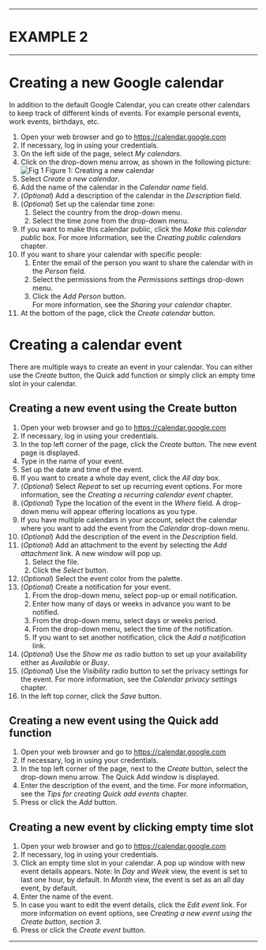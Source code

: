 
---
# EXAMPLE 2
---
# Creating a new Google calendar

In addition to the default Google Calendar, you can create other calendars to keep track of different kinds of events. For example personal events, work events, birthdays, etc.

1. Open your web browser and go to https://calendar.google.com
2. If necessary, log in using your credentials.
3. On the left side of the page, select *My calendars*.
4. Click on the drop-down menu arrow, as shown in the following picture:
![Fig 1](https://dl.dropboxusercontent.com/u/30944204/Screenshot%202016-03-01%2020.49.39.png)
    Figure 1: Creating a new calendar
5. Select *Create a new calendar*.
6. Add the name of the calendar in the *Calendar name* field.
7. (*Optional*) Add a description of the calendar in the *Description* field.
8. (*Optional*) Set up the calendar time zone:  
    1. Select the country from the drop-down menu.
    2. Select the time zone from the drop-down menu.
9. If you want to make this calendar public, click the *Make this calendar public* box. For more information, see the *Creating public calendars* chapter.
10. If you want to share your calendar with specific people:
    1. Enter the email of the person you want to share the calendar with in the *Person* field.
    2. Select the permissions from the *Permissions settings* drop-down menu.
    3. Click the *Add Person* button.  
   For more information, see the *Sharing your calendar* chapter.
11. At the bottom of the page, click the *Create calendar* button.

# Creating a calendar event
There are multiple ways to create an event in your calendar. You can either use the *Create* button, the Quick add function or simply click an empty time slot in your calendar. 

## Creating a new event using the Create button
1. Open your web browser and go to https://calendar.google.com
2. If necessary, log in using your credentials.
2. In the top left corner of the page, click the *Create* button. The new event page is displayed.
3. Type in the name of your event.
4. Set up the date and time of the event.
5. If you want to create a whole day event, click the *All day* box.
6. (*Optional*) Select *Repeat* to set up recurring event options. For more information, see the *Creating a recurring calendar event* chapter.
7. (*Optional*) Type the location of the event in the *Where* field. A drop-down menu will appear offering locations as you type. 
8. If you have multiple calendars in your account, select the calendar where you want to add the event from the *Calendar* drop-down menu.
9. (*Optional*) Add the description of the event in the *Description* field.
10. (*Optional*) Add an attachment to the event by selecting the *Add attachment* link. A new window will pop up. 
    1. Select the file.
    2. Click the *Select* button.
11. (*Optional*) Select the event color from the palette.
12. (*Optional*) Create a notification for your event.
    1. From the drop-down menu, select pop-up or email notification.
    2. Enter how many of days or weeks in advance you want to be notified.
    3. From the drop-down menu, select days or weeks period.
    4. From the drop-down menu, select the time of the notification.
    5. If you want to set another notification, click the *Add a notification* link.
13. (*Optional*) Use the *Show me as* radio button to set up your availability either as *Available* or *Busy*.
14. (*Optional*) Use the *Visibility* radio button to set the privacy settings for the event. For more information, see the *Calendar privacy settings* chapter.
15. In the left top corner, click the *Save* button.

## Creating a new event using the Quick add function
1. Open your web browser and go to https://calendar.google.com
2. If necessary, log in using your credentials.
3. In the top left corner of the page, next to the *Create* button, select the drop-down menu arrow. The Quick Add window is displayed.
4. Enter the description of the event, and the time. For more information, see the *Tips for creating Quick add events* chapter.
5. Press <Enter> or click the *Add* button.

## Creating a new event by clicking empty time slot
1. Open your web browser and go to https://calendar.google.com
2. If necessary, log in using your credentials.
3. Click an empty time slot in your calendar. A pop up window with new event details appears.
    Note: In *Day* and *Week* view, the event is set to last one hour, by default. In *Month* view, the event is set as an all day event, by default.
4. Enter the name of the event.
5. In case you want to edit the event details, click the *Edit event* link. For more information on event options, see *Creating a new event using the Create button*, *section 3*. 
6. Press <Enter> or click the *Create event* button.

---
